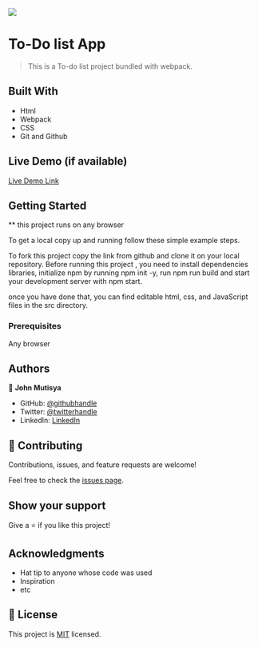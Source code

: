 ![](https://img.shields.io/badge/Microverse-blueviolet)

# To-Do list App

> This is a To-do list project bundled with webpack.

## Built With

- Html
- Webpack
- CSS
- Git and Github

## Live Demo (if available)

[Live Demo Link]()

## Getting Started

\*\* this project runs on any browser

To get a local copy up and running follow these simple example steps.

To fork this project copy the link from github and clone it on your local repository.
Before running this project , you need to install dependencies libraries, initialize npm by running npm init -y, run npm run build and start your development server with npm start.

once you have done that, you can find editable html, css, and JavaScript files in the src directory.

### Prerequisites

Any browser

## Authors

👤 **John Mutisya**

- GitHub: [@githubhandle](https://github.com/johnkioko)
- Twitter: [@twitterhandle](https://twitter.com/@john_the_web_dev)
- LinkedIn: [LinkedIn](https://linkedin.com/in/johnkioko)

## 🤝 Contributing

Contributions, issues, and feature requests are welcome!

Feel free to check the [issues page](../../issues/).

## Show your support

Give a ⭐️ if you like this project!

## Acknowledgments

- Hat tip to anyone whose code was used
- Inspiration
- etc

## 📝 License

This project is [MIT](./MIT.MD) licensed.
